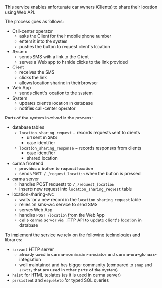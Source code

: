 This service enables unfortunate car owners (Clients) to share their location
using Web API.

The process goes as follows:
  - Call-center operator
    - asks the Client for their mobile phone number
    - enters it into the system
    - pushes the button to request client's location
  - System
    - sends SMS with a link to the Client
    - serves a Web app to hanlde clicks to the link provided
  - Client
    - receives the SMS
    - clicks the link
    - allows location sharing in their browser
  - Web App
    - sends client's location to the system
  - System
    - updates client's location in database
    - notifies call-center operator

Parts of the system involved in the process:
  - database tables
    - `location_sharing_request` − records requests sent to clients
      - url sent in SMS
      - case identifier
    - `location_sharing_response` − records responses from clients
      - case identifier
      - shared location
  - carma frontend
    - provides a button to request location
    - sends `POST /_/request_location` when the button is pressed
  - carma server
    - handles POST requests to `/_/request_location`
    - inserts new request into `location_sharing_request` table
  - location-sharing-svc
    - waits for a new record in the `location_sharing_request` table
    - relies on sms-svc service to send SMS
    - serves Web App
    - handles `POST /location` from the Web App
    - calls carma server via HTTP API to update client's location in database

To implement the service we rely on the following technologies and libraries:
  - `servant` HTTP server
    - already used in carma-nominatim-mediator and carma-era-glonass-integration
    - well maintained and has bigger community (compared to `snap` and `scotty`
      that are used in other parts of the system)
  - `heist` for HTML teplates (as it is used in carma server)
  - `persistent` and `esqueleto` for typed SQL queries
